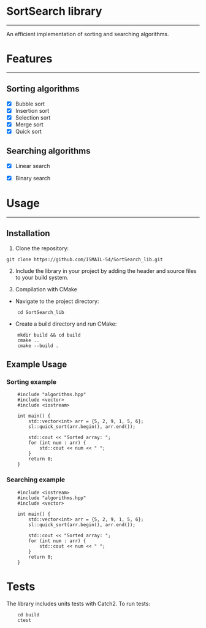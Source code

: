 # SortSearch library
----------------------------------------------------------------
An efficient implementation of sorting and searching algorithms.

# Features
----------------------------------------------------------------
## Sorting algorithms
- [x] Bubble sort
- [x] Insertion sort
- [x] Selection sort
- [x] Merge sort
- [x] Quick sort

## Searching algorithms
- [x] Linear search
- [x] Binary search


# Usage
----------------------------------------------------------------
## Installation

1. Clone the repository:

```shell
git clone https://github.com/ISMAIL-54/SortSearch_lib.git
```

2. Include the library in your project by adding the header and source files to your build system.

3. Compilation with CMake

- Navigate to the project directory:

```shell
    cd SortSearch_lib
```

- Create a build directory and run CMake:
    
```shell
    mkdir build && cd build
    cmake ..
    cmake --build .
```

## Example Usage
### Sorting example

```shell
    #include "algorithms.hpp"
    #include <vector>
    #include <iostream>

    int main() {
        std::vector<int> arr = {5, 2, 9, 1, 5, 6};
        sl::quick_sort(arr.begin(), arr.end());

        std::cout << "Sorted array: ";
        for (int num : arr) {
            std::cout << num << " ";
        }
        return 0;
    }
```

### Searching example

```shell
    #include <iostream>
    #include "algorithms.hpp"
    #include <vector>

    int main() {
        std::vector<int> arr = {5, 2, 9, 1, 5, 6};
        sl::quick_sort(arr.begin(), arr.end());

        std::cout << "Sorted array: ";
        for (int num : arr) {
            std::cout << num << " ";
        }
        return 0;
    }
```

# Tests
The library includes units tests with Catch2. To run tests:
    
```shell
    cd build
    ctest
```
